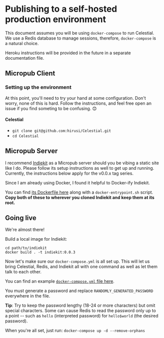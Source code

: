 # Publishing to a self-hosted production environment

This document assumes you will be using `docker-compose` to run Celestial. We use a Redis database to manage sessions, therefore, `docker-compose` is a natural choice.

Heroku instructions will be provided in the future in a separate documentation file.

## Micropub Client

### Setting up the environment

At this point, you'll need to try your hand at some configuration. Don't worry, none of this is hard. Follow the instructions, and feel free open an issue if you find someting to be confusing. 😊

#### Celestial

* `git clone git@github.com:hirusi/Celestial.git`
* `cd Celestial`

## Micropub Server

I recommend [Indiekit](https://github.com/getindiekit/indiekit/) as a Micropub server should you be vibing a static site like I do. Please follow its setup instructions as well to get up and running. Currently, the instructions below apply for the v0.0.x tag series.

Since I am already using Docker, I found it helpful to Docker-ify Indiekit.

You can find [its Dockerfile here](/docs/reference/indiekit/Dockerfile) along with a `docker-entrypoint.sh` script. __Copy both of these to wherever you cloned Indiekit and keep them at its root.__

## Going live

We're almost there!

Build a local image for Indiekit:

```
cd path/to/indiekit
docker build . -t indiekit:0.0.3
```

Now let's make sure our `docker-compose.yml` is all set up. This will let us bring Celestial, Redis, and Indiekit all with one command as well as let them talk to each other.

You can find an example [`docker-compose.yml` file here](docs/reference/with-indiekit/docker-compose.yml).

You must generate a password and replace `RANDOMLY_GENERATED_PASSWORD` everywhere in the file.

__Tip__: Try to keep the password lengthy (18-24 or more characters) but omit special characters. Some can cause Redis to read the password only up to a point -- such as `hello` (interpreted password) for `hello$world` (the desired password).

When you're all set, just run: `docker-compose up -d --remove-orphans`